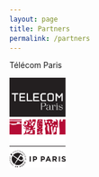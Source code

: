```yaml
---
layout: page
title: Partners
permalink: /partners
---
```


Télécom Paris

<img src="/assets/img/telecom.png" alt="Télécom logo" style="width:100px;"/>
